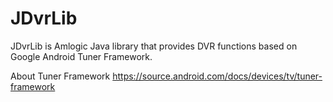 # JDvrLib

JDvrLib is Amlogic Java library that provides DVR functions based on Google
Android Tuner Framework.

About Tuner Framework
  <https://source.android.com/docs/devices/tv/tuner-framework>


